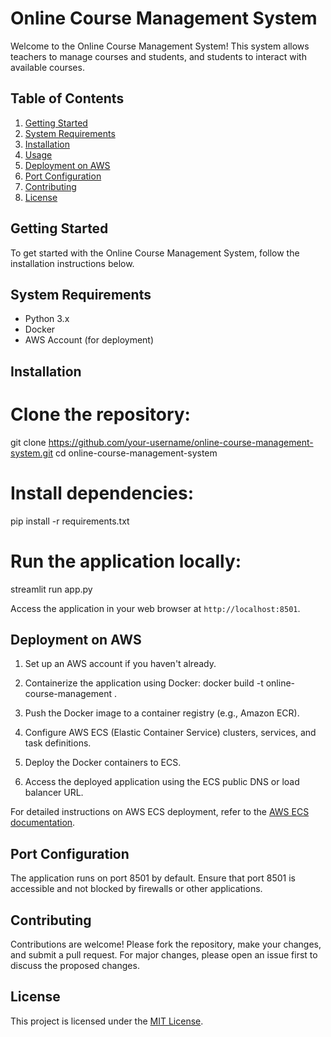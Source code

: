 # Online Course Management System

Welcome to the Online Course Management System! This system allows teachers to manage courses and students, and students to interact with available courses.

## Table of Contents

1. [Getting Started](#getting-started)
2. [System Requirements](#system-requirements)
3. [Installation](#installation)
4. [Usage](#usage)
5. [Deployment on AWS](#deployment-on-aws)
6. [Port Configuration](#port-configuration)
7. [Contributing](#contributing)
8. [License](#license)

## Getting Started

To get started with the Online Course Management System, follow the installation instructions below.

## System Requirements

- Python 3.x
- Docker
- AWS Account (for deployment)

## Installation

<!-- Include the Clipboard.js library -->
<script src="https://cdnjs.cloudflare.com/ajax/libs/clipboard.js/2.0.8/clipboard.min.js"></script>

<!-- HTML code for the commands and copy button -->

  # Clone the repository:
  git clone https://github.com/your-username/online-course-management-system.git
  cd online-course-management-system

  # Install dependencies:
  pip install -r requirements.txt

  # Run the application locally:
  streamlit run app.py

Access the application in your web browser at `http://localhost:8501`.

## Deployment on AWS

1. Set up an AWS account if you haven't already.
2. Containerize the application using Docker:
docker build -t online-course-management .

3. Push the Docker image to a container registry (e.g., Amazon ECR).
4. Configure AWS ECS (Elastic Container Service) clusters, services, and task definitions.
5. Deploy the Docker containers to ECS.
6. Access the deployed application using the ECS public DNS or load balancer URL.

For detailed instructions on AWS ECS deployment, refer to the [AWS ECS documentation](https://docs.aws.amazon.com/AmazonECS/latest/developerguide/Welcome.html).

## Port Configuration

The application runs on port 8501 by default. Ensure that port 8501 is accessible and not blocked by firewalls or other applications.

## Contributing

Contributions are welcome! Please fork the repository, make your changes, and submit a pull request. For major changes, please open an issue first to discuss the proposed changes.

## License

This project is licensed under the [MIT License](LICENSE).

